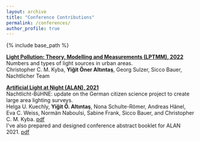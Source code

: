```yaml
---
layout: archive
title: "Conference Contributions"
permalink: /conferences/
author_profile: true
---
```



{% include base_path %}

**[Light Pollution: Theory, Modelling and Measurements (LPTMM), 2022](https://martinaube.wixsite.com/lptmm)**<br/>
Numbers and types of light sources in urban areas.<br/>
Christopher C. M. Kyba, **Yiğit Öner Altıntaş**, Georg Sulzer, Sicco Bauer, Nachtlicher
Team<br/>

**[Artificial Light at Night (ALAN), 2021](http://www.artificiallightatnight.org)**<br/>
Nachtlicht-BüHNE: update on the German citizen science project to create large area lighting surveys.<br/>
Helga U. Kuechly, **Yiğit Ö. Altıntaş**, Nona Schulte-Römer, Andreas Hänel, Eva C. Weiss, Normän Naboulsi, Sabine Frank, Sicco Bauer, and Christopher C. M. Kyba. [pdf](../files/alan2021_abstract.pdf)<br/>
I've also prepared and designed conference abstract booklet for ALAN 2021. [pdf](../files/alan2021_abstract_booklet.pdf)<br/>
<br/>